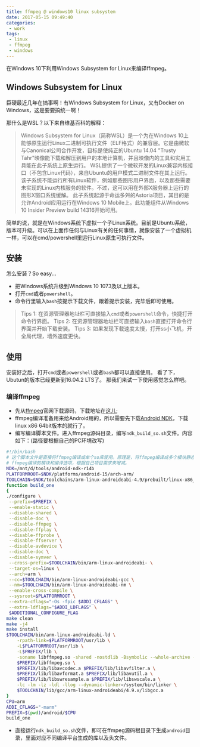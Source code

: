 ```yaml
---
title: ffmpeg @ windows10 linux subsystem
date: 2017-05-15 09:49:40
categories:
 - work
tags:
 - linux
 - ffmpeg
 - windows
---
```

在Windows 10下利用Windows Subsystem for Linux来编译ffmpeg。
<!-- more -->

## Windows Subsystem for Linux
巨硬最近几年在搞事啊！有Windows Subsystem for Linux，又有Docker on Windows，这是要要搞统一啊！

那什么是WSL？以下来自维基百科的解释：
> Windows Subsystem for Linux（简称WSL）是一个为在Windows 10上能够原生运行Linux二进制可执行文件（ELF格式）的兼容层。它是由微软与Canonical公司合作开发，目标是使纯正的Ubuntu 14.04 "Trusty Tahr"映像能下载和解压到用户的本地计算机，并且映像内的工具和实用工具能在此子系统上原生运行。
WSL提供了一个微软开发的Linux兼容内核接口（不包含Linux代码），来自Ubuntu的用户模式二进制文件在其上运行。
该子系统不能运行所有Linux软件，例如那些图形用户界面，以及那些需要未实现的Linux内核服务的软件。不过，这可以用在外部X服务器上运行的图形X窗口系统缓解。
此子系统起源于命运多舛的Astoria项目，其目的是允许Android应用运行在Windows 10 Mobile上。此功能组件从Windows 10 Insider Preview build 14316开始可用。

简单的说，就是在Windows系统下虚拟一个子Linux系统。目前是Ubuntu系统，版本可升级。可以在上面作任何与Linux有关的任何事情，就像安装了一个虚拟机一样，可以在cmd/powershell里运行Linux原生可执行文件。

## 安装
怎么安装？So easy...
- 把Windows系统升级到Windows 10 1073及以上版本。
- 打开`cmd`或者`powershell`。
- 命令行里输入`bash`按提示下载文件，跟着提示安装，完毕后即可使用。
> Tips 1: 在资源管理器地址栏可直接输入`cmd`或者`powershell`命令，快捷打开命令行界面。
> Tips 2: 在资源管理器地址栏可直接输入`bash`直接打开命令行界面并开始下载安装。
> Tips 3: 如果发现下载速度太慢，打开ss小飞机，开全局代理，墙外速度更快。

## 使用
安装好之后，打开`cmd`或者`powershell`或者`bash`都可以直接使用。
看了下，Ubutun的版本已经更新到16.04.2 LTS了。
那我们来试一下使用感觉怎么样吧。

### 编译ffmpeg
- 先从[ffmpeg](http://ffmpeg.org/)官网下载源码，下载地址在[这儿](http://ffmpeg.org/releases/ffmpeg-3.3.1.tar.bz2);
- ffmpeg编译准备用来给Android用的，所以需要先下载[Android NDK](https://developer.android.com/ndk/downloads/index.html?hl=zh-cn)，下载linux x86 64bit版本的就行了。
- 编写编译脚本文件。进入ffmpeg源码目录，编写`ndk_build_so.sh`文件。内容如下：(路径要根据自己的PC环境改写)
```bash
#!/bin/bash
# 这个脚本文件是直接将ffmpeg编译成单个so库使用。原理是，将ffmpeg编译成多个模块静态库，再通过解包库，再组合打包库，生成一个动态库。方便Android Studio集成使用。
# ffmpeg编译的模块和编译选项，根据自己项目需求来增减。
NDK=/mnt/d/tools/android-ndk-r14b
PLATFORMROOT=$NDK/platforms/android-15/arch-arm/
TOOLCHAIN=$NDK/toolchains/arm-linux-androideabi-4.9/prebuilt/linux-x86_64
function build_one
{
./configure \
 --prefix=$PREFIX \
 --enable-static \
 --disable-shared \
 --disable-doc \
 --disable-ffmpeg \
 --disable-ffplay \
 --disable-ffprobe \
 --disable-ffserver \
 --disable-avdevice \
 --disable-doc \
 --disable-symver \
 --cross-prefix=$TOOLCHAIN/bin/arm-linux-androideabi- \
 --target-os=linux \
 --arch=arm \
 --cc=$TOOLCHAIN/bin/arm-linux-androideabi-gcc \
 --nm=$TOOLCHAIN/bin/arm-linux-androideabi-nm \
 --enable-cross-compile \
 --sysroot=$PLATFORMROOT \
 --extra-cflags="-Os -fpic $ADDI_CFLAGS" \
 --extra-ldflags="$ADDI_LDFLAGS" \
 $ADDITIONAL_CONFIGURE_FLAG
make clean
make -j4
make install
$TOOLCHAIN/bin/arm-linux-androideabi-ld \
    -rpath-link=$PLATFORMROOT/usr/lib \
    -L$PLATFORMROOT/usr/lib \
    -L$PREFIX/lib \
    -soname libffmpeg.so -shared -nostdlib -Bsymbolic --whole-archive --no-undefined -o \
    $PREFIX/libffmpeg.so \
    $PREFIX/lib/libavcodec.a $PREFIX/lib/libavfilter.a \
    $PREFIX/lib/libavformat.a $PREFIX/lib/libavutil.a \
    $PREFIX/lib/libswresample.a $PREFIX/lib/libswscale.a \
    -lc -lm -lz -ldl -llog --dynamic-linker=/system/bin/linker \
    $TOOLCHAIN/lib/gcc/arm-linux-androideabi/4.9.x/libgcc.a  
}
CPU=arm
ADDI_CFLAGS="-marm"
PREFIX=$(pwd)/android/$CPU
build_one
```
- 直接运行`ndk_build_so.sh`文件，即可在ffmpeg源码根目录下生成`android`目录，里面对应不同编译平台生成的库以及头文件。
